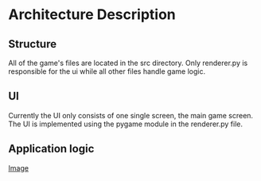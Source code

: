 # Architecture Description

## Structure
All of the game's files are located in the src directory. Only renderer.py is responsible for the ui while all other files handle game logic.


## UI
Currently the UI only consists of one single screen, the main game screen. The UI is implemented using the pygame module in the renderer.py file.

## Application logic

[Image](https://github.com/Niclas-L/ot-harjoitustyo/blob/master/documentation/images/applicationarchitecture.png)
